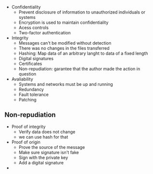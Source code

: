 - Confidentiality
	- Prevent disclosure of information to unauthorized individuals or systems
	- Encryption is used to maintain confidentiality
	- Acess controls
	- Two-factor authentication
- Integrity
	- Messages can't be modified without detection
	- There was no changes in the files transferred
	- Hashing: Map data of an arbitrary langht to data of a fixed length
	- Digital signatures
	- Certificates
	- Non-repudiation: garantee that the author made the action in question
- Avaliability
	- Systems and networks must be up and running
	- Redundancy
	- Fault tolerance
	- Patching

## Non-repudiation
- Proof of integrity
	- Verify data does not change
	- we can use hash for that
- Proof of origin
	- Prove the source of the message
	- Make sure signature isn't fake
	- Sign with the private key
	- Add a digital signature
- 